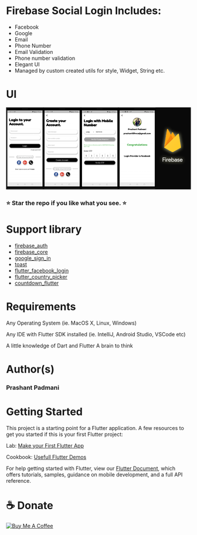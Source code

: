 # Firebase Social Login Includes:
- Facebook 
- Google
- Email
- Phone Number
- Email Validation
- Phone number validation
- Elegant UI
- Managed by custom created utils for style, Widget, String etc.

# UI
<img src="https://github.com/Prashant09mca/flutter_firebase_login/blob/master/uidemo.png"/>

<h3> ⭐ Star the repo if you like what you see. ⭐</h3>

# Support library 
- <a href="https://firebase.google.com/docs/flutter/setup">firebase_auth</a>
- <a href="https://firebase.google.com/docs/flutter/setup">firebase_core</a>
- <a href="https://pub.dev/packages/google_sign_in">google_sign_in</a>
- <a href="https://pub.dev/packages/toast">toast</a>
- <a href="https://pub.dev/packages/flutter_facebook_login">flutter_facebook_login</a>
- <a href="https://pub.dev/packages/flutter_country_picker">flutter_country_picker</a>
- <a href="https://pub.dev/packages/countdown_flutter">countdown_flutter</a>

# Requirements
Any Operating System (ie. MacOS X, Linux, Windows)<p>
Any IDE with Flutter SDK installed (ie. IntelliJ, Android Studio, VSCode etc)<p>
A little knowledge of Dart and Flutter
A brain to think

# Author(s)
 <h3>Prashant Padmani</h3>

# Getting Started
This project is a starting point for a Flutter application.
A few resources to get you started if this is your first Flutter project:

Lab: <a href="https://flutter.dev/docs/get-started/codelab">Make your First Flutter App</a><p>
Cookbook: <a href="https://flutter.dev/docs/cookbook">Usefull Flutter Demos</a>

For help getting started with Flutter, view our <a href="https://flutter.dev/docs">Flutter Document</a>, which offers tutorials, samples, guidance on mobile development, and a full API reference.

 # ☕️ Donate
 <a href="https://www.buymeacoffee.com/technoprashant" target="_blank"><img src="https://bmc-cdn.nyc3.digitaloceanspaces.com/BMC-button-images/custom_images/orange_img.png" alt="Buy Me A Coffee" style="height: auto !important;width: auto !important;" ></a>

